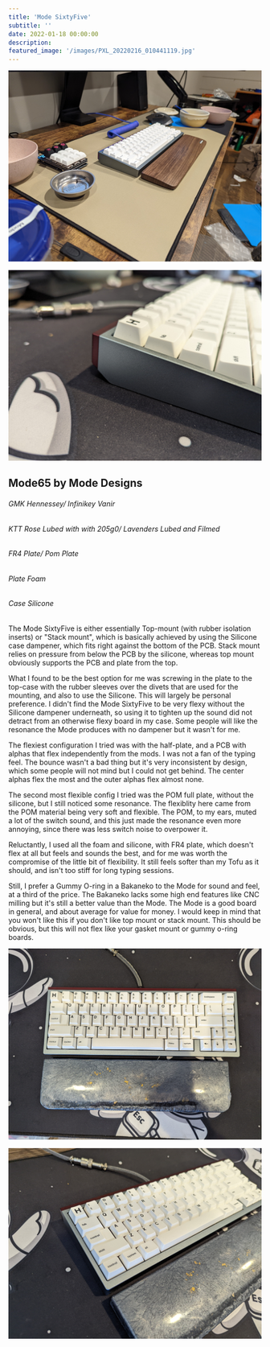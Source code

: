 ```yaml
---
title: 'Mode SixtyFive'
subtitle: '' 
date: 2022-01-18 00:00:00
description: 
featured_image: '/images/PXL_20220216_010441119.jpg'
---
```


![](/images/PXL_20220223_024458122.jpg)

![](/images/jan-27/PXL_20220126_203603640.jpg)

## Mode65 by Mode Designs
###### GMK Hennessey/ Infinikey Vanir
###### KTT Rose Lubed with with 205g0/ Lavenders Lubed and Filmed
###### FR4 Plate/ Pom Plate
###### Plate Foam
###### Case Silicone

The Mode SixtyFive is either essentially Top-mount (with rubber isolation inserts) or "Stack mount", which is basically achieved by using the Silicone case dampener, which fits right against the bottom of the PCB. Stack mount relies on pressure from below the PCB by the silicone, whereas top mount obviously supports the PCB and plate from the top.

What I found to be the best option for me was screwing in the plate to the top-case with the rubber sleeves over the divets that are used for the mounting, and also to use the Silicone. This will largely be personal preference. I didn't find the Mode SixtyFive to be very flexy without the Silicone dampener underneath, so using it to tighten up the sound did not detract from an otherwise flexy board in my case. Some people will like the resonance the Mode produces with no dampener but it wasn't for me.

The flexiest configuration I tried was with the half-plate, and a PCB with alphas that flex independently from the mods. I was not a fan of the typing feel. The bounce wasn't a bad thing but it's very inconsistent by design, which some people will not mind but I could not get behind. The center alphas flex the most and the outer alphas flex almost none. 

The second most flexible config I tried was the POM full plate, without the silicone, but I still noticed some resonance. The flexiblity here came from the POM material being very soft and flexible. The POM, to my ears, muted a lot of the switch sound, and this just made the resonance even more annoying, since there was less switch noise to overpower it.

Reluctantly, I used all the foam and silicone, with FR4 plate, which doesn't flex at all but feels and sounds the best, and for me was worth the compromise of the little bit of flexibility. It still feels softer than my Tofu as it should, and isn't too stiff for long typing sessions. 

Still, I prefer a Gummy O-ring in a Bakaneko to the Mode for sound and feel, at a third of the price. The Bakaneko lacks some high end features like CNC milling but it's still a better value than the Mode. The Mode is a good board in general, and about average for value for money. I would keep in mind that you won't like this if you don't like top mount or stack mount. This should be obvious, but this will not flex like your gasket mount or gummy o-ring boards. 

![](/images/jan-27/PXL_20220126_203553741.jpg)

![](/images/jan-27/PXL_20220126_203559387.jpg)
